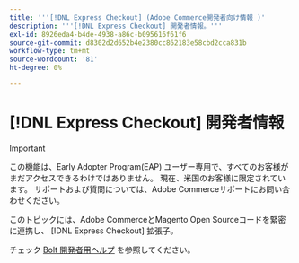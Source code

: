 ```yaml
---
title: '''[!DNL Express Checkout] (Adobe Commerce開発者向け情報 )'
description: '''[!DNL Express Checkout] 開発者情報。'''
exl-id: 8926eda4-b4de-4938-a86c-b095616f61f6
source-git-commit: d8302d2d652b4e2380cc862183e58cbd2cca831b
workflow-type: tm+mt
source-wordcount: '81'
ht-degree: 0%

---
```


# [!DNL Express Checkout] 開発者情報

>[!IMPORTANT]
>
> この機能は、Early Adopter Program(EAP) ユーザー専用で、すべてのお客様がまだアクセスできるわけではありません。 現在、米国のお客様に限定されています。 サポートおよび質問については、Adobe Commerceサポートにお問い合わせください。

このトピックには、Adobe CommerceとMagento Open Sourceコードを緊密に連携し、 [!DNL Express Checkout] 拡張子。

チェック [Bolt 開発者用ヘルプ](https://help.bolt.com/developers/) を参照してください。
